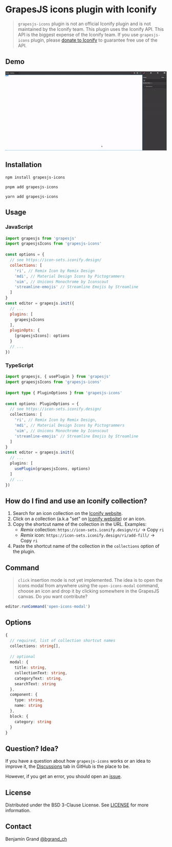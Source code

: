 # GrapesJS icons plugin with Iconify

> `grapesjs-icons` plugin is not an official Iconify plugin and is not maintained by the Iconify team. This plugin uses the Iconify API. This API is the biggest expense of the Iconify team. If you use `grapesjs-icons` plugin, please [donate to Iconify](https://iconify.design/sponsors/) to guarantee free use of the API.

## Demo

![GrapesJS icons plugin demo](https://github.com/bgrand-ch/grapesjs-icons/blob/main/demo.gif)

## Installation

```shell
npm install grapesjs-icons
```

```shell
pnpm add grapesjs-icons
```

```shell
yarn add grapesjs-icons
```

## Usage

### JavaScript

```js
import grapesjs from 'grapesjs'
import grapesjsIcons from 'grapesjs-icons'

const options = {
  // see https://icon-sets.iconify.design/
  collections: [
    'ri', // Remix Icon by Remix Design
    'mdi', // Material Design Icons by Pictogrammers
    'uim', // Unicons Monochrome by Iconscout
    'streamline-emojis' // Streamline Emojis by Streamline
  ]
}
const editor = grapesjs.init({
  // ...
  plugins: [
    grapesjsIcons
  ],
  pluginOpts: {
    [grapesjsIcons]: options
  }
  // ...
})
```

### TypeScript

```ts
import grapesjs, { usePlugin } from 'grapesjs'
import grapesjsIcons from 'grapesjs-icons'

import type { PluginOptions } from 'grapesjs-icons'

const options: PluginOptions = {
  // see https://icon-sets.iconify.design/
  collections: [
    'ri', // Remix Icon by Remix Design,
    'mdi', // Material Design Icons by Pictogrammers
    'uim', // Unicons Monochrome by Iconscout
    'streamline-emojis' // Streamline Emojis by Streamline
  ]
}
const editor = grapesjs.init({
  // ...
  plugins: [
    usePlugin(grapesjsIcons, options)
  ]
  // ...
})
```

## How do I find and use an Iconify collection?

1. Search for an icon collection on the [Iconify website](https://icon-sets.iconify.design/).
2. Click on a collection (a.k.a "set" on [Iconify website](https://icon-sets.iconify.design/)) or an icon.
3. Copy the shortcut name of the collection in the URL. Examples:
    - *Remix* collection: `https://icon-sets.iconify.design/ri/` -> Copy `ri`
    - *Remix* icon: `https://icon-sets.iconify.design/ri/add-fill/` -> Copy `ri`
4. Paste the shortcut name of the collection in the `collections` option of the plugin.

## Command

> `click` insertion mode is not yet implemented. The idea is to open the icons modal from anywhere using the `open-icons-modal` command, choose an icon and drop it by clicking somewhere in the GrapesJS canvas. Do you want contribute?

```ts
editor.runCommand('open-icons-modal')
```

## Options

```ts
{
  // required, list of collection shortcut names
  collections: string[],

  // optional
  modal: {
    title: string,
    collectionText: string,
    categoryText: string,
    searchText: string
  },
  component: {
    type: string,
    name: string
  },
  block: {
    category: string
  }
}
```

## Question? Idea?

If you have a question about how `grapesjs-icons` works or an idea to improve it, the [Discussions](https://github.com/bgrand-ch/grapesjs-icons/discussions) tab in GitHub is the place to be.

However, if you get an error, you should open an [issue](https://github.com/bgrand-ch/grapesjs-icons/issues).

## License

Distributed under the BSD 3-Clause License. See [LICENSE](https://github.com/bgrand-ch/grapesjs-icons/blob/main/LICENSE.md) for more information.

## Contact

Benjamin Grand [@bgrand_ch](https://twitter.com/bgrand_ch)
